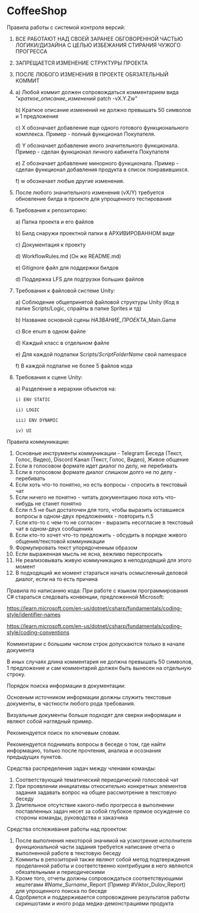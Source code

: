# CoffeeShop
Правила работы с системой контроля версий:
1) ВСЕ РАБОТАЮТ НАД СВОЕЙ ЗАРАНЕЕ ОБГОВОРЕННОЙ ЧАСТЬЮ ЛОГИКИ/ДИЗАЙНА С ЦЕЛЬЮ ИЗБЕЖАНИЯ СТИРАНИЯ ЧУЖОГО ПРОГРЕССА
2) ЗАПРЕЩАЕТСЯ ИЗМЕНЕНИЕ СТРУКТУРЫ ПРОЕКТА
3) ПОСЛЕ ЛЮБОГО ИЗМЕНЕНИЯ В ПРОЕКТЕ ОБЯЗАТЕЛЬНЫЙ КОММИТ
4)  a) Любой коммит должен сопровождаться комментарием вида "*краткое_описание_изменений* patch -vX.Y.Zw"
  
    b) Краткое описание изменений не должно превышать 50 символов и 1 предложения
    
    c) X обозначает добавление еще одного готового функционального комплекса. Пример - полный функционал Покупателя.
    
    d) Y обозначает добавление иного значительного функционала. Пример - сделан функционал личного кабинета Покупателя
    
    e) Z обозначает добавление минорного функционала. Пример - сделан функционал добавления продукта в список понравившихся.
    
    f) w обозначает любые другие изменения.
6) После любого значительного изменения (vX/Y) требуется обновление билда в проекте для упрощенного тестирования
7) Требования к репозиторию:

    a) Папка проекта и его файлов
   
    b) Билд снаружи проектной папки в АРХИВИРОВАННОМ виде
   
    c) Документация к проекту
   
    d) WorkflowRules.md (Он же README.md)
   
    e) Gitignore файл для поддержки билдов
   
    d) Поддержка LFS для подгрузки больших файлов
9) Требования к файловой системе Unity:

    a) Соблюдение общепринятой файловой структуры Unity (Код в папке Scripts/Logic, спрайты в папке Sprites и тд)
   
    b) Название основной сцены *НАЗВАНИЕ_ПРОЕКТА*_Main.Game
   
    c) Все enum в одном файле
   
    d) Каждый класс в отдельном файле
   
    e) Для каждой подпапки Scripts/*ScriptFolderName* свой namespace
   
    f) В каждой подпапке не более 5 файлов кода
   
11) Требования к сцене Unity:

    a) Разделение в иерархии объектов на:
    
        i) ENV STATIC
    
        ii) LOGIC
    
        iii) ENV DYNAMIC
    
        iv) UI


Правила коммуникации:
1) Основные инструменты коммуникации - Telegram Беседа (Текст, Голос, Видео), Discord Канал (Текст, Голос, Видео), Живое общение
2) Если в голосовом формате идет диалог по делу, не перебивать
3) Если в голосовом формате диалог слишком долго не по делу - перебивать
4) Если хоть что-то понятно, но есть вопросы - спросить в текстовый чат
5) Если ничего не понятно - читать документацию пока хоть что-нибудь не станет понятно
6) Если п.5 не был достаточен для того, чтобы выразить оставшиеся вопросы в одном-двух предложениях - повторить п.5
7) Если кто-то с чем-то не согласен - выразить несогласие в текстовый чат в одном-двух сообщениях
8) Если кто-то хочет что-то предложить - обсудить в порядке живого общения/текстовой коммуникации
9) Формулировать текст упорядоченным образом
10) Если выраженная мысль не ясна, вежливо переспросить
11) Не реализовывать живую коммуникацию в неподходящий для этого момент
12) В подходящий же момент стараться начать осмысленный деловой диалог, если на то есть причина

Правила по написанию кода:
При работе с языком программирования C# стараться следовать конвенции, предложенной Microsoft:

https://learn.microsoft.com/en-us/dotnet/csharp/fundamentals/coding-style/identifier-names

https://learn.microsoft.com/en-us/dotnet/csharp/fundamentals/coding-style/coding-conventions

Комментарии с большим числом строк допускаются только в начале документа

В иных случаях длина комментария не должна превышать 50 символов, 1 предложение и сам комментарий должен быть вынесен на отдельную строку.

Порядок поиска информации в документации:

Основным источником информации должны служить текстовые документы, в частности любого рода требования.

Визуальные документы больше подходят для сверки информации и являют собой наглядный пример.

Рекомендуется поиск по ключевым словам.

Рекомендуется поднимать вопросы в беседе о том, где найти информацию, только после прочтения, анализа и осознания предыдущих пунктов.

Средства распределения задач между членами команды:
1) Соответствующий тематический периодический голосовой чат
2) При проявлении инициативы относительно конкретных элементов задания задавать вопрос на общее рассмотрение в текстовую беседу
3) Длительное отсутствие какого-либо прогресса в выполнении поставленных задач несет за собой глубокое прямое осуждение со стороны команды, руководства и заказчика

Средства отслеживания работы над проектом:
1) После выполнения некоторой значимой на усмотрение исполнителя функциональной части задания требуется написание отчета о выполненной работе в текстовую беседу
2) Коммиты в репозиторий также являют собой метод подтверждения проделанной работы и соответственно контрибуции в него являются обязательными и периодическими
3) Кроме того, отчеты должны сопровождаться соответствующими хештегами #*Name*_*Surname*_Report (Пример #Viktor_Dulov_Report) для упрощенного поиска по беседе
4) Одобряется и поддерживается сопровождение результатов работы скриншотами и иного рода медиа-демонстрациями продукта
